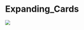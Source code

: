 # Expanding_Cards

![](https://github.com/hamdeth3/Projects/blob/main/1-Expanding%20Cards/ezgif.com-video-to-gif.gif)
